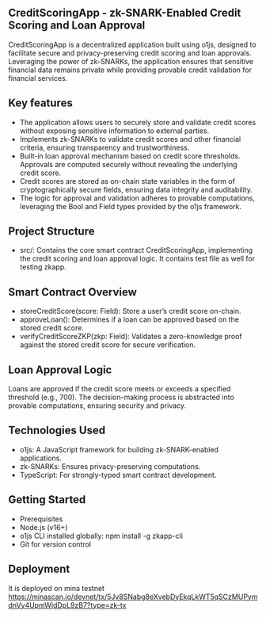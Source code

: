 ## CreditScoringApp - zk-SNARK-Enabled Credit Scoring and Loan Approval

CreditScoringApp is a decentralized application built using o1js, designed to facilitate secure and privacy-preserving credit scoring and loan approvals. Leveraging the power of zk-SNARKs, the application ensures that sensitive financial data remains private while providing provable credit validation for financial services.

## Key features

- The application allows users to securely store and validate credit scores without exposing sensitive information to external parties.
- Implements zk-SNARKs to validate credit scores and other financial criteria, ensuring transparency and trustworthiness.
- Built-in loan approval mechanism based on credit score thresholds. Approvals are computed securely without revealing the underlying credit score.
- Credit scores are stored as on-chain state variables in the form of cryptographically secure fields, ensuring data integrity and auditability.
- The logic for approval and validation adheres to provable computations, leveraging the Bool and Field types provided by the o1js framework.

## Project Structure

- src/: Contains the core smart contract CreditScoringApp, implementing the credit scoring and loan approval logic. It contains test file as well for testing zkapp.

## Smart Contract Overview

- storeCreditScore(score: Field): Store a user’s credit score on-chain.
- approveLoan(): Determines if a loan can be approved based on the stored credit score.
- verifyCreditScoreZKP(zkp: Field): Validates a zero-knowledge proof against the stored credit score for secure verification.

## Loan Approval Logic

Loans are approved if the credit score meets or exceeds a specified threshold (e.g., 700). The decision-making process is abstracted into provable computations, ensuring security and privacy.

## Technologies Used

- o1js: A JavaScript framework for building zk-SNARK-enabled applications.
- zk-SNARKs: Ensures privacy-preserving computations.
- TypeScript: For strongly-typed smart contract development.

## Getting Started

- Prerequisites
- Node.js (v16+)
- o1js CLI installed globally: npm install -g zkapp-cli
- Git for version control

## Deployment

It is deployed on mina testnet https://minascan.io/devnet/tx/5Jv8SNabg8eXvebDyEkqLkWT5qSCzMUPymdnVy4UpmWjdDpL9zB7?type=zk-tx



